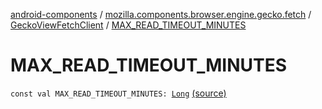 [android-components](../../index.md) / [mozilla.components.browser.engine.gecko.fetch](../index.md) / [GeckoViewFetchClient](index.md) / [MAX_READ_TIMEOUT_MINUTES](./-m-a-x_-r-e-a-d_-t-i-m-e-o-u-t_-m-i-n-u-t-e-s.md)

# MAX_READ_TIMEOUT_MINUTES

`const val MAX_READ_TIMEOUT_MINUTES: `[`Long`](https://kotlinlang.org/api/latest/jvm/stdlib/kotlin/-long/index.html) [(source)](https://github.com/mozilla-mobile/android-components/blob/master/components/browser/engine-gecko-nightly/src/main/java/mozilla/components/browser/engine/gecko/fetch/GeckoViewFetchClient.kt#L69)